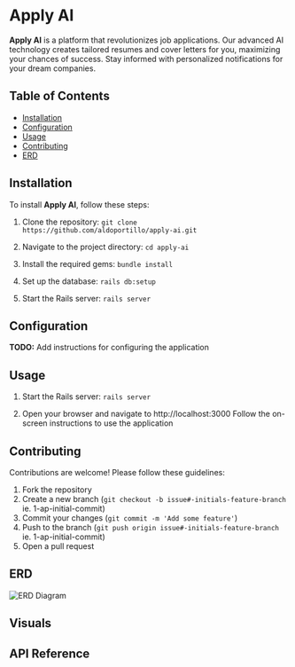 # Apply AI

**Apply AI** is a platform that revolutionizes job applications. Our advanced AI technology creates tailored resumes and cover letters for you, maximizing your chances of success. Stay informed with personalized notifications for your dream companies.

## Table of Contents
- [Installation](#installation)
- [Configuration](#configuration)
- [Usage](#usage)
- [Contributing](#contributing)
- [ERD](#ERD)

## Installation

To install **Apply AI**, follow these steps:

1. Clone the repository:
`git clone https://github.com/aldoportillo/apply-ai.git`

2. Navigate to the project directory:
`cd apply-ai`

3. Install the required gems:
`bundle install`

4. Set up the database:
`rails db:setup`

5. Start the Rails server:
`rails server`

## Configuration

**TODO:** Add instructions for configuring the application

## Usage

1. Start the Rails server:
`rails server`

2. Open your browser and navigate to http://localhost:3000
Follow the on-screen instructions to use the application

## Contributing

Contributions are welcome! Please follow these guidelines:

1. Fork the repository
2. Create a new branch (`git checkout -b issue#-initials-feature-branch` ie. 1-ap-initial-commit)
3. Commit your changes (`git commit -m 'Add some feature'`)
4. Push to the branch (`git push origin issue#-initials-feature-branch` ie. 1-ap-initial-commit)
5. Open a pull request

## ERD

![ERD Diagram](./public/assets/erd.svg)

## Visuals

## API Reference
